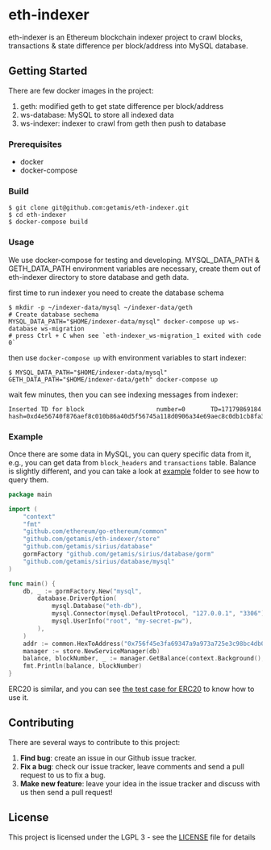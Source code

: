 # eth-indexer

eth-indexer is an Ethereum blockchain indexer project to crawl blocks, transactions & state difference per block/address into MySQL database.

## Getting Started

There are few docker images in the project:
1. geth: modified geth to get state difference per block/address
2. ws-database: MySQL to store all indexed data
3. ws-indexer: indexer to crawl from geth then push to database

### Prerequisites

* docker
* docker-compose

### Build

```shell
$ git clone git@github.com:getamis/eth-indexer.git
$ cd eth-indexer
$ docker-compose build
```

### Usage

We use docker-compose for testing and developing. MYSQL_DATA_PATH & GETH_DATA_PATH environment variables are necessary, create them out of eth-indexer directory to store database and geth data.

first time to run indexer you need to create the database schema

```shell
$ mkdir -p ~/indexer-data/mysql ~/indexer-data/geth
# Create database sechema
MYSQL_DATA_PATH="$HOME/indexer-data/mysql" docker-compose up ws-database ws-migration
# press Ctrl + C when see `eth-indexer_ws-migration_1 exited with code 0`
```

then use `docker-compose up` with environment variables to start indexer:

```shell
$ MYSQL_DATA_PATH="$HOME/indexer-data/mysql" GETH_DATA_PATH="$HOME/indexer-data/geth" docker-compose up
```

wait few minutes, then you can see indexing messages from indexer:

```
Inserted TD for block                    number=0       TD=17179869184 hash=0xd4e56740f876aef8c010b86a40d5f56745a118d0906a34e69aec8c0db1cb8fa3
```

### Example

Once there are some data in MySQL, you can query specific data from it, e.g., you can get data from `block_headers` and `transactions` table. Balance is slightly different, and you can take a look at [example](example) folder to see how to query them.

```go
package main

import (
    "context"
    "fmt"
    "github.com/ethereum/go-ethereum/common"
    "github.com/getamis/eth-indexer/store"
    "github.com/getamis/sirius/database"
    gormFactory "github.com/getamis/sirius/database/gorm"
    "github.com/getamis/sirius/database/mysql"
)

func main() {
    db, _ := gormFactory.New("mysql",
        database.DriverOption(
            mysql.Database("eth-db"),
            mysql.Connector(mysql.DefaultProtocol, "127.0.0.1", "3306"),
            mysql.UserInfo("root", "my-secret-pw"),
        ),
    )
    addr := common.HexToAddress("0x756f45e3fa69347a9a973a725e3c98bc4db0b5a0")
    manager := store.NewServiceManager(db)
    balance, blockNumber, _ := manager.GetBalance(context.Background(), addr, -1)
    fmt.Println(balance, blockNumber)
}
```

ERC20 is similar, and you can see [the test case for ERC20](store/balance_erc20_test.go) to know how to use it.

## Contributing

There are several ways to contribute to this project:

1. **Find bug**: create an issue in our Github issue tracker.
2. **Fix a bug**: check our issue tracker, leave comments and send a pull request to us to fix a bug.
3. **Make new feature**: leave your idea in the issue tracker and discuss with us then send a pull request!

## License

This project is licensed under the LGPL 3 - see the [LICENSE](LICENSE) file for details
